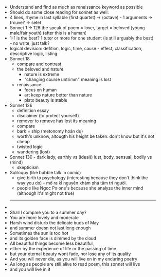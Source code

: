 - Understand and find as much as renaissance keyword as possible
- Should do some close reading for sonnet as well:
- 4 lines, rhyme in last syllable (first quartet) -> (octave) - 1 arguments -> trouve? -> setet
- Sonnet 1 -> 126 the speak of poem = lover, target = beloved (young male/fair youth) (after this is a human)
- 1-1 is the best? 1 tutor or more for one student (is still arguably the best) - no write, just talk?
- logical devision: defition, logic, time, cause - effect, classification, descriptive logic, listing
- Sonnet 18
	- compare and contrast
	- the beloved and nature
		- nature is extreme
		- "changing course untrimm" meaning is lost
	- renaissance
		- focus on human
		- art keep nature better than nature
		- plato beauty is stable
- Sonnet 126
	- definition essay
	- disclaimer (to protect yourself)
	- remover to remove has lost its meaning
	- compare
	- bark = ship (metonomy hoán dụ)
	- worth's unknow, altougth his height be taken: don't know but it's not cheap
	- twisted logic
	- wandering (lost)
- Sonnet 130 - dark lady, earthly vs (ideal))  lust, body, sensual, bodily vs (mind)
	- skepticism
- Soliloquy (like bubble talk in comic)
	- give birth to psychology (interesting because they don't think the way you do) - mở ra kỉ nguyên khám phá tâm trí người.
	- people like Ngoc Po one's because she analyze the inner mind (although it's might not true)
	- ---
-
- Shall I compare you to a summer day?
- You are more lovely and moderate
- Harsh wind disturb the delicate buds of May
- and summer doesn not last long enough
- Sometimes the sun is too hot
- and its golden face is dimmed by the cloud
- All beautiful things become less beautiful,
- either by the experience of life or the passing of time
- but your eternal beauty wont fade, nor lose any of its quality
- And you will never die, as you will live on in my enduring poetry
- As long as people are still alive to read poem, this sonnet will live
- and you will live in it